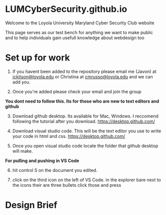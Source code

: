 # LUMCyberSecurity.github.io

Welcome to the Loyola University Maryland Cyber Security Club website

This page serves as our test bench for anything we want to make public and to help individuals gain usefull knowledge about webdesign too

# Set up for work
  1. If you havent been added to the repository please email me (Javon) at jckitson@loyola.edu or Christina at cmrusso@loyola.edu   and we can add you.
  
  2. Once you're added please check your email and join the group
  
   __You dont need to follow this. Its for those who are new to text editors and github__
  
  3. Download github desktop. Its available for Mac, Windows. I reccomend following the tutorial after you download. https://desktop.github.com/

  4. Download visual studio code. This will be the text editor you use to write your code in html and css. https://desktop.github.com/ 
  
  5. Once you open visual studio code locate the folder that github desktop will make.

   __For pulling and pushing in VS Code__

   6. hit control S on the document you edited.

   7. click on the third icon on the left of VS Code. in the explorer bare next to the icons their are three bullets click those and press
# Design Brief
